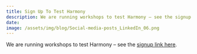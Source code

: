 ```yaml
---
title: Sign Up To Test Harmony
description: We are running workshops to test Harmony – see the signup link here.
date:
image: /assets/img/blog/Social-media-posts_LinkedIn_06.png
---
```


We are running workshops to test Harmony – see the [signup link here](https://ulster.onlinesurveys.ac.uk/harmony-online-eoi).
